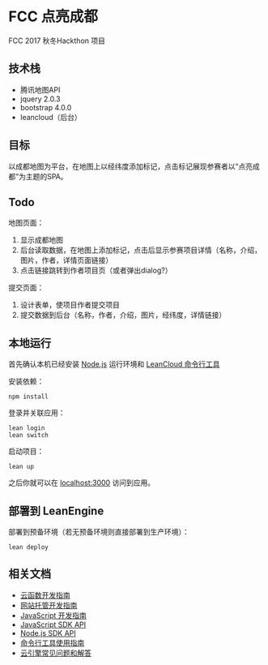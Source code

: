 # FCC 点亮成都
FCC 2017 秋冬Hackthon 项目
## 技术栈
- 腾讯地图API
- jquery 2.0.3
- bootstrap 4.0.0
- leancloud（后台）
## 目标
以成都地图为平台，在地图上以经纬度添加标记，点击标记展现参赛者以“点亮成都”为主题的SPA。

## Todo
地图页面：
1. 显示成都地图
2. 后台读取数据，在地图上添加标记，点击后显示参赛项目详情（名称，介绍，图片，作者，详情页面链接）
3. 点击链接跳转到作者项目页（或者弹出dialog?）

提交页面：
1. 设计表单，使项目作者提交项目
2. 提交数据到后台（名称，作者，介绍，图片，经纬度，详情链接）
## 本地运行

首先确认本机已经安装 [Node.js](http://nodejs.org/) 运行环境和 [LeanCloud 命令行工具](https://leancloud.cn/docs/leanengine_cli.html)

安装依赖：

```
npm install
```

登录并关联应用：

```
lean login
lean switch
```

启动项目：

```
lean up
```

之后你就可以在 [localhost:3000](http://localhost:3000) 访问到应用。

## 部署到 LeanEngine

部署到预备环境（若无预备环境则直接部署到生产环境）：
```
lean deploy
```

## 相关文档

* [云函数开发指南](https://leancloud.cn/docs/leanengine_cloudfunction_guide-node.html)
* [网站托管开发指南](https://leancloud.cn/docs/leanengine_webhosting_guide-node.html)
* [JavaScript 开发指南](https://leancloud.cn/docs/leanstorage_guide-js.html)
* [JavaScript SDK API](https://leancloud.github.io/javascript-sdk/docs/)
* [Node.js SDK API](https://github.com/leancloud/leanengine-node-sdk/blob/master/API.md)
* [命令行工具使用指南](https://leancloud.cn/docs/leanengine_cli.html)
* [云引擎常见问题和解答](https://leancloud.cn/docs/leanengine_faq.html)
